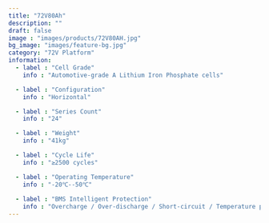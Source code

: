 ```yaml
---
title: "72V80Ah"
description: ""
draft: false
image : "images/products/72V80AH.jpg"
bg_image: "images/feature-bg.jpg"
category: "72V Platform"
information:
  - label : "Cell Grade"
    info : "Automotive-grade A Lithium Iron Phosphate cells"

  - label : "Configuration"
    info : "Horizontal"

  - label : "Series Count"
    info : "24"

  - label : "Weight"
    info : "41kg"

  - label : "Cycle Life"
    info : "≥2500 cycles"

  - label : "Operating Temperature"
    info : "-20℃--50℃"
    
  - label : "BMS Intelligent Protection"
    info : "Overcharge / Over-discharge / Short-circuit / Temperature protection"
---
```

